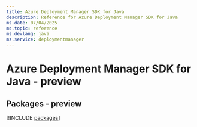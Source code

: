 ```yaml
---
title: Azure Deployment Manager SDK for Java
description: Reference for Azure Deployment Manager SDK for Java
ms.date: 07/04/2025
ms.topic: reference
ms.devlang: java
ms.service: deploymentmanager
---
```

# Azure Deployment Manager SDK for Java - preview
## Packages - preview
[!INCLUDE [packages](deployment-manager-index.md)]